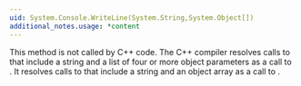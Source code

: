 ```yaml
---
uid: System.Console.WriteLine(System.String,System.Object[])
additional_notes.usage: *content
---
```


<p>This method is not called by C++ code. The C++ compiler resolves calls to <xref href="System.Console.WriteLine*"></xref> that include a string and a list of four or more object parameters as a call to <xref href="System.Console.WriteLine(System.String,System.Object,System.Object,System.Object,System.Object)"></xref>. It resolves calls to <xref href="System.Console.WriteLine*"></xref> that include a string and an object array as a call to <xref href="System.Console.WriteLine(System.String,System.Object)"></xref>.</p>


